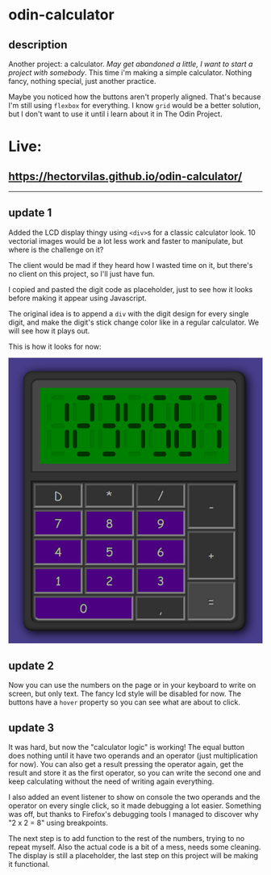# odin-calculator

## description

Another project: a calculator. _May get abandoned a little, I want to start a project with somebody_. This time i'm making a simple calculator. Nothing fancy, nothing special, just another practice.

Maybe you noticed how the buttons aren't properly aligned. That's because I'm still using `flexbox` for everything. I know `grid` would be a better solution, but I don't want to use it until i learn about it in The Odin Project.

# Live:
## https://hectorvilas.github.io/odin-calculator/

***

## update 1
Added the LCD display thingy using `<div>`s for a classic calculator look. 10 vectorial images would be a lot less work and faster to manipulate, but where is the challenge on it?

The client would be mad if they heard how I wasted time on it, but there's no client on this project, so I'll just have fun.

I copied and pasted the digit code as placeholder, just to see how it looks before making it appear using Javascript.

The original idea is to append a `div` with the digit design for every single digit, and make the digit's stick change color like in a regular calculator. We will see how it plays out.

This is how it looks for now:

![preview](./images/calc01.png)

## update 2
Now you can use the numbers on the page or in your keyboard to write on screen, but only text. The fancy lcd style will be disabled for now.
The buttons have a `hover` property so you can see what are about to click.

## update 3
It was hard, but now the "calculator logic" is working! The equal button does nothing until it have two operands and an operator (just multiplication for now). You can also get a result pressing the operator again, get the result and store it as the first operator, so you can write the second one and keep calculating without the need of writing again everything.

I also added an event listener to show on console the two operands and the operator on every single click, so it made debugging a lot easier. Something was off, but thanks to Firefox's debugging tools I managed to discover why "2 x 2 = 8" using breakpoints.

The next step is to add function to the rest of the numbers, trying to no repeat myself. Also the actual code is a bit of a mess, needs some cleaning. The display is still a placeholder, the last step on this project will be making it functional.